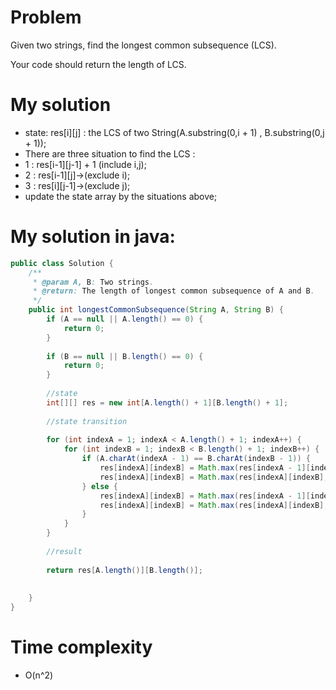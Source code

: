 # Problem 

Given two strings, find the longest common subsequence (LCS).

Your code should return the length of LCS.
   

# My solution

* state: res[i][j] : the LCS of two String(A.substring(0,i + 1) , B.substring(0,j + 1));
* There are three situation to find the LCS : 
* 1 : res[i-1][j-1] + 1 (include i,j);
* 2 : res[i-1][j]->(exclude i);
* 3 : res[i][j-1]->(exclude j);
* update the state array by the situations above;
       
# My solution in java:

```java
public class Solution {
    /**
     * @param A, B: Two strings.
     * @return: The length of longest common subsequence of A and B.
     */
    public int longestCommonSubsequence(String A, String B) {
        if (A == null || A.length() == 0) {
            return 0;
        }
        
        if (B == null || B.length() == 0) {
            return 0;
        }
        
        //state 
        int[][] res = new int[A.length() + 1][B.length() + 1];
        
        //state transition
        
        for (int indexA = 1; indexA < A.length() + 1; indexA++) {
            for (int indexB = 1; indexB < B.length() + 1; indexB++) {
                if (A.charAt(indexA - 1) == B.charAt(indexB - 1)) {
                    res[indexA][indexB] = Math.max(res[indexA - 1][indexB], res[indexA][indexB - 1]);
                    res[indexA][indexB] = Math.max(res[indexA][indexB], res[indexA - 1][indexB - 1] + 1); 
                } else {
                    res[indexA][indexB] = Math.max(res[indexA - 1][indexB], res[indexA][indexB - 1]);
                    res[indexA][indexB] = Math.max(res[indexA][indexB], res[indexA - 1][indexB - 1]);
                }
            }
        }
        
        //result 
        
        return res[A.length()][B.length()];
        
        
    }
}
```

# Time complexity     
* O(n^2)


